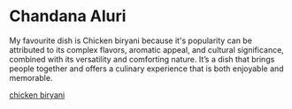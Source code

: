 # Chandana Aluri
My favourite dish is Chicken biryani because it's popularity can be attributed to its complex flavors, aromatic appeal, and cultural significance, combined with its versatility and comforting nature. It’s a dish that brings people together and offers a culinary experience that is both enjoyable and memorable.

[chicken biryani](./food.jpg)



